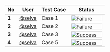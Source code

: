 | No | User | Test Case | Status |
| -- | ---- | --------- | ------ |
| **1** | [@selva](http://localhost:8090/display/~selva) | Case 1 | <img src="http://localhost:8090/plugins/servlet/status-macro/placeholder?title=Failure&amp;colour=Red" alt="Failure" width="100" height="20"/> |
| **2** | [@selva](http://localhost:8090/display/~selva) | Case 2 | <img src="http://localhost:8090/plugins/servlet/status-macro/placeholder?title=Failure&amp;colour=Red" alt="Failure" width="100" height="20"/> |
| **3** | [@selva](http://localhost:8090/display/~selva) | Case 3 | <img src="http://localhost:8090/plugins/servlet/status-macro/placeholder?title=Success&amp;colour=Green" alt="Success" width="100" height="20"/> |
| **4** | [@selva](http://localhost:8090/display/~selva) | Case 5 | <img src="http://localhost:8090/plugins/servlet/status-macro/placeholder?title=Success&amp;colour=Green" alt="Success" width="100" height="20"/> |
